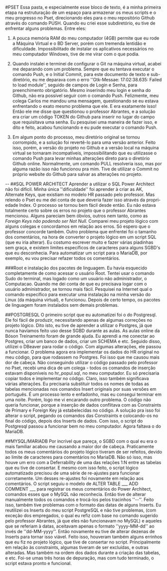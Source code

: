 #PSET
Essa pasta, e especialmente esse bloco de texto, é a minha primeira etapa na estruturação de um espaço para armazenar 
os meus scripts e o meu progresso no Pset, direcionando eles para o meu repositório Github através do comando PUSH.
Quando eu criei esse subdiretório, eu tive de enfrentar alguns problemas. Entre eles:

1. A pouca memória RAM do meu computador (4GB) permite que eu rode a Máquina Virtual e o BD Server, porém com
tremenda lentidão e dificuldade. Impossibilitado de instalar os aplicativos necessários no meu computador Windows,
tive de me virar com o que podia.

1. Quando instalei e terminei de configurar o Git na máquina virtual, acabei me deparando com um problema. Sempre
que eu tentava executar o comando Push, e o Initial Commit, para este documento de texto e sub-diretório, eu me deparava
 com o erro ''Gtk-Messae: 17:02:38.635: Failed to load module'', seguido de campos de Login e Senha, para preenchimento 
obrigatório. Mesmo inserindo meu login e senha do Github, não era possível seguir com o comando Push. 
Felizmente, meu colega Carlos me mandou uma mensagem, questionando se eu estava enfrentando o exato mesmo problema que ele.
E era exatamente isso! Então ele me disse que questionou o professor Abrantes, e a solução era criar um código TOKEN
do Github para inserir no lugar do campo que requisitava uma senha. Eu pesquisei uma maneira de fazer isso, e dito e feito,
acabou funcionando e eu pude executar o comando Push.

1. Em algum ponto do processo, meu diretório original se tornou corrompido, e a solução foi revertê-lo para uma versão anterior.
Feito isso, porém, a versão do projeto no Github e a versão local na máquina virtual se tornaram incompatíveis, impossibilitando
que eu utilizasse o comando Push para levar minhas alterações direto para o diretório Github online. Normalmente, um comando PULL
resolveria isso, mas por alguma razão isso não funcionou pra mim. Tive de utilizar o Commit no próprio website do Github para salvar
as alterações no projeto.

--
##SQL POWER ARCHITECT
Aprender a utilizar o SQL Power Architect não foi difícil. Minha única ''dificuldade'' foi aprender à criar as AK, Alternate Keys,
que existiam no modelo HR passado pelo professor. Mas relendo o Pset eu me dei conta de que deveria fazer isso através da propri-
edade Index. O processo se tornou bem fácil desde então.
Eu não estava totalmente certo sobre os erros no projeto que o professor Abrantes mencionou. Alguns pareciam bem óbvios, outros 
nem tanto, como as *Foreign Keys não podendo ser Not Null.* Comparei meu projeto lógico com alguns colegas e concordamos em relação
aos erros. Só espero que o professor concorde também.
Outro problema que enfrentei foi o tamanho dos comentários, na hora de converter o projeto lógico em um script SQL (que eu iria 
alterar). Eu costumo escrever muito e fazer várias piadinhas sem graça, e existem limites específicos de caracteres para alguns
SGBD's que eu desconhecia. Para automatizar um script para o MariaDB, por exemplo, eu vou precisar refazer todos os comentários.

###Root e instalação dos pacotes de linguagem.
Eu havia esquecido completamente de como acessar o usuário Root. Tentei usar o comando Sudo do terminal, mas logado como um usuário
não administrador, o Computacao. Quando me dei conta de que eu precisava logar com o usuário administrador, se tornou mais fácil.
Pesquisei na Internet qual o comando específico para executar uma instalação na minha versão do Linux (da máquina virtual), e funcionou.
Depois de certo tempo, os pacotes de linguagem foram instalados sem demais problemas.

##POSTGRESQL
O primeiro script que eu automatizei foi o do Postgresql. Ele foi fácil de produzir, necessitando apenas de algumas correções no 
projeto lógico. Dito isto, eu tive de aprender a utilizar o Postgres, já que nunca havíamos feito uso desse SGBD durante as aulas.
As aulas online da Bóson Treinamento foram de grande ajuda. Eu aprendi a me conectar ao Postgres, criar um banco de dados, criar um
SCHEMA e etc. Seguido disso, utilizei o DBeaver para rodar o código. Com algumas alterações, ele passou a funcionar.
O problema agora era implementar os dados do HR original no meu código, para que rodassem no Postgres. Foi isso que me causou mais dor
de cabeça. Não conseguindo utilizar o código passado pelo professor no Pset, recebi uma dica de um colega - todos os comandos de inserção
estavam disponíveis no hr_popul.sql, no meu computador. Eu só precisaria copiar todos e implementar no código.
Claro, isso também significava várias alterações. Eu precisaria substituir todos os nomes de todas as tabelas mencionadas nos comandos Insert
originais por suas versões em português. É um processo lento e enfadonho, mas eu consegui terminar em uma noite.
Porém, logo me vi encarando outro problema. O código não queria funcionar, porque a inserção de dados conflitava com as Constraints de Primary
e Foreign Key já estabelecidas no código. A solução pra isso foi alterar o script, pegando os comandos das Constraints e colocando-os no final
do código, depois dos Inserts de dados. Com isso, o script do Postgresql passou a funcionar bem no meu computador. Agora faltava o do MariaDB.

##MYSQL/MARIADB
Por incrível que pareça, o SGBD com o qual eu era o mais familiar acabou me causando a maior dor de cabeça. Praticamente todos os meus comentários
do projeto lógico tiveram de ser refeitos, devido ao limite de caracteres para comentários no MariaDB. Não só isso, mas houve um erro com a
Deferrability de uma das relações 1:N entre as tabelas que eu tive de consertar. E mesmo com isso feito, o script lógico automatizado precisou
de uma série de re-ajustes para funcionar corretamente.
Um desses re-ajustes foi novamente em relação aos comentários. O script seguiu o modelo de ALTER TABLE ___ ADD COMMENT ___ para registrar
os meus comentários do Power Architect, comandos esses que o MySQL não reconhecia. Então tive de alterar manualmente todos os comandos e trocá-los
pelos tracinhos ''--''.
Feito isso, também tive problemas com o formato das datas de alguns Inserts. Eu reutilizei os Inserts do meu script PostgreSQL e não tive problemas,
(com exceção dos empregados, o qual eu refiz com base no comando sugerido pelo professor Abrantes, já que eles não funcionavam no MySQL) e aqueles que
se referiam à datas, aceitavam apenas o formato ''yyyy-MM-dd'' ao invés de ''dd-MM-yyyy''. Então novamente eu tive de alterar dezenas de Inserts para
tornar isso viável.
Feito isso, houveram também alguns errinhos que eu fiz no projeto lógico, que tive de consertar no script. Principalmente em relação às constraints, algumas
tiveram de ser excluídas, e outras alteradas. Mas também na ordem dos dados durante a criação das tabelas, e etc. Foi-se umas três horas de depuração, mas 
com tudo terminado, o script estava pronto e funcional.

